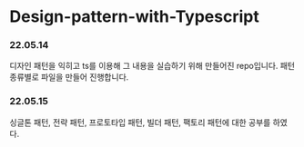 # Design-pattern-with-Typescript

### 22.05.14

디자인 패턴을 익히고 ts를 이용해 그 내용을 실습하기 위해 만들어진 repo입니다.
패턴 종류별로 파일을 만들어 진행합니다.

### 22.05.15

싱글톤 패턴, 전략 패턴, 프로토타입 패턴, 빌더 패턴, 팩토리 패턴에 대한 공부를 하였다.